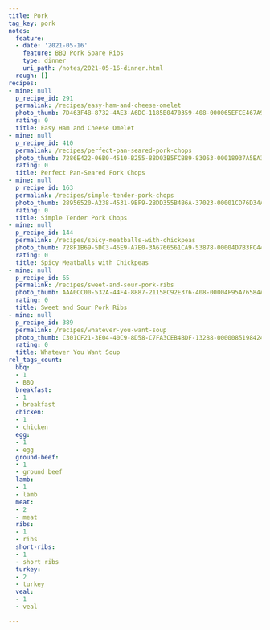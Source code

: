 ```yaml
---
title: Pork
tag_key: pork
notes:
  feature:
  - date: '2021-05-16'
    feature: BBQ Pork Spare Ribs
    type: dinner
    uri_path: /notes/2021-05-16-dinner.html
  rough: []
recipes:
- mine: null
  p_recipe_id: 291
  permalink: /recipes/easy-ham-and-cheese-omelet
  photo_thumb: 7D463F4B-8732-4AE3-A6DC-1185B0470359-408-000065EFCE467A94.jpg
  rating: 0
  title: Easy Ham and Cheese Omelet
- mine: null
  p_recipe_id: 410
  permalink: /recipes/perfect-pan-seared-pork-chops
  photo_thumb: 7286E422-06B0-4510-B255-88D03B5FCBB9-83053-00018937A5EA3DEA.jpg
  rating: 0
  title: Perfect Pan-Seared Pork Chops
- mine: null
  p_recipe_id: 163
  permalink: /recipes/simple-tender-pork-chops
  photo_thumb: 28956520-A238-4531-9BF9-2BDD355B4B6A-37023-00001CD76D34AA7A.jpg
  rating: 0
  title: Simple Tender Pork Chops
- mine: null
  p_recipe_id: 144
  permalink: /recipes/spicy-meatballs-with-chickpeas
  photo_thumb: 728F1B69-5DC3-46E9-A7E0-3A6766561CA9-53878-00004D7B3FC443A9.jpg
  rating: 0
  title: Spicy Meatballs with Chickpeas
- mine: null
  p_recipe_id: 65
  permalink: /recipes/sweet-and-sour-pork-ribs
  photo_thumb: AAA0CC00-532A-44F4-8887-21158C92E376-408-00004F95A76584A5.jpg
  rating: 0
  title: Sweet and Sour Pork Ribs
- mine: null
  p_recipe_id: 389
  permalink: /recipes/whatever-you-want-soup
  photo_thumb: C301CF21-3E04-40C9-8D58-C7FA3CEB4BDF-13288-0000085198424F30.jpg
  rating: 0
  title: Whatever You Want Soup
rel_tags_count:
  bbq:
  - 1
  - BBQ
  breakfast:
  - 1
  - breakfast
  chicken:
  - 1
  - chicken
  egg:
  - 1
  - egg
  ground-beef:
  - 1
  - ground beef
  lamb:
  - 1
  - lamb
  meat:
  - 2
  - meat
  ribs:
  - 1
  - ribs
  short-ribs:
  - 1
  - short ribs
  turkey:
  - 2
  - turkey
  veal:
  - 1
  - veal

---
```

